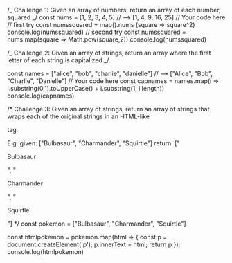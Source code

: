 /_
Challenge 1:
Given an array of numbers, return an array of each number, squared
_/
const nums = [1, 2, 3, 4, 5]
// --> [1, 4, 9, 16, 25]
// Your code here
// first try
const numssquared = map().nums (square => square^2)
console.log(numssquared)
// second try
const numssquared = nums.map(square => Math.pow(square,2))
console.log(numssquared)

/_
Challenge 2:
Given an array of strings, return an array where
the first letter of each string is capitalized
_/

const names = ["alice", "bob", "charlie", "danielle"]
// --> ["Alice", "Bob", "Charlie", "Danielle"]
// Your code here
const capnames = names.map(i => i.substring(0,1).toUpperCase() + i.substring(1, i.length))
console.log(capnames)

/\*
Challenge 3:
Given an array of strings, return an array of strings that wraps each
of the original strings in an HTML-like <p></p> tag.

E.g. given: ["Bulbasaur", "Charmander", "Squirtle"]
return: ["<p>Bulbasaur</p>", "<p>Charmander</p>", "<p>Squirtle</p>"]
\*/
const pokemon = ["Bulbasaur", "Charmander", "Squirtle"]

const htmlpokemon = pokemon.map(html => {
const p = document.createElement('p');
p.innerText = html;
return p
});
console.log(htmlpokemon)
